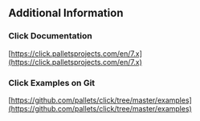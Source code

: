 ## Additional Information
### Click Documentation

[https://click.palletsprojects.com/en/7.x](https://click.palletsprojects.com/en/7.x)

### Click Examples on Git
[https://github.com/pallets/click/tree/master/examples](https://github.com/pallets/click/tree/master/examples)
